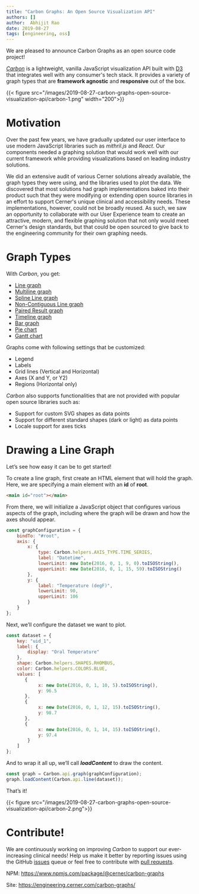 ```yaml
---
title: "Carbon Graphs: An Open Source Visualization API"
authors: []
author:  Abhijit Rao
date: 2019-08-27
tags: [engineering, oss]
---
```


We are pleased to announce Carbon Graphs as an open source code project!

*[Carbon](https://github.com/cerner/carbon-graphs)* is a lightweight, vanilla JavaScript visualization API built with [D3](https://d3js.org/) that integrates well with any consumer's tech stack. It provides a variety of graph types that are **framework agnostic** and **responsive** out of the box.

{{< figure src="/images/2019-08-27-carbon-graphs-open-source-visualization-api/carbon-1.png" width="200">}}

# Motivation
Over the past few years, we have gradually updated our user interface to use modern JavaScript libraries such as *mithril.js* and *React*. Our components needed a graphing solution that would work well with our current framework while providing visualizations based on leading industry solutions.

We did an extensive audit of various Cerner solutions already available, the graph types they were using, and the libraries used to plot the data. We discovered that most solutions had graph implementations baked into their product such that they were modifying or extending open source libraries in an effort to support Cerner's unique clinical and accessibility needs. These implementations, however, could not be broadly reused. As such, we saw an opportunity to collaborate with our User Experience team to create an attractive, modern, and flexible graphing solution that not only would meet Cerner's design standards, but that could be open sourced to give back to the engineering community for their own graphing needs.

# Graph Types
With *Carbon*, you get:

* [Line graph](https://engineering.cerner.com/carbon-graphs/#/line/simple)
* [Multiline graph](https://engineering.cerner.com/carbon-graphs/#/multi-line/simple)
* [Spline Line graph](https://engineering.cerner.com/carbon-graphs/#/spline/simple)
* [Non-Contiguous Line graph](https://engineering.cerner.com/carbon-graphs/#/non-contiguous-line/simple)
* [Paired Result graph](https://engineering.cerner.com/carbon-graphs/#/paired-result/simple)
* [Timeline graph](https://engineering.cerner.com/carbon-graphs/#/timeline/simple)
* [Bar graph](https://engineering.cerner.com/carbon-graphs/#/bar/simple)
* [Pie chart](https://engineering.cerner.com/carbon-graphs/#/pie/simple)
* [Gantt chart](https://engineering.cerner.com/carbon-graphs/#/gantt/simple)

Graphs come with following settings that be customized:

* Legend
* Labels
* Grid lines (Vertical and Horizontal)
* Axes (X and Y, or Y2)
* Regions (Horizontal only)

*Carbon* also supports functionalities that are not provided with popular open source libraries such as:

* Support for custom SVG shapes as data points
* Support for different standard shapes (dark or light) as data points
* Locale support for axes ticks

# Drawing a Line Graph

Let’s see how easy it can be to get started!

To create a line graph, first create an HTML element that will hold the graph. Here, we are specifying a main element with an **id** of **root**.

``` html
<main id="root"></main>
```

From there, we will initialize a JavaScript object that configures various aspects of the graph, including where the graph will be drawn and how the axes should appear.

``` js
const graphConfiguration = {
    bindTo: "#root",
    axis: {
        x: {
            type: Carbon.helpers.AXIS_TYPE.TIME_SERIES,
            label: "Datetime",
            lowerLimit: new Date(2016, 0, 1, 9, 0).toISOString(),
            upperLimit: new Date(2016, 0, 1, 15, 59).toISOString()
        },
        y: {
            label: "Temperature (degF)",
            lowerLimit: 90,
            upperLimit: 106
        }
    }
};

```

Next, we’ll configure the dataset we want to plot.

``` js
const dataset = {
    key: "uid_1",
    label: {
        display: "Oral Temperature"
    },
    shape: Carbon.helpers.SHAPES.RHOMBUS,
    color: Carbon.helpers.COLORS.BLUE,
    values: [
       {
            x: new Date(2016, 0, 1, 10, 5).toISOString(),
            y: 96.5
       },
       {
            x: new Date(2016, 0, 1, 12, 15).toISOString(),
            y: 98.7
       },
       {
            x: new Date(2016, 0, 1, 14, 15).toISOString(),
            y: 97.4
        }
    ]
};

```

And to wrap it all up, we’ll call ***loadContent*** to draw the content.

``` js
const graph = Carbon.api.graph(graphConfiguration);
graph.loadContent(Carbon.api.line(dataset));

```

That’s it!

{{< figure src="/images/2019-08-27-carbon-graphs-open-source-visualization-api/carbon-2.png">}}

# Contribute!
We are continuously working on improving *Carbon* to support our ever-increasing clinical needs! Help us make it better by reporting issues using the GitHub [issues](https://github.com/cerner/carbon-graphs/issues) queue or feel free to contribute with [pull requests](https://github.com/cerner/carbon-graphs/pulls).

NPM: https://www.npmjs.com/package/@cerner/carbon-graphs

Site: https://engineering.cerner.com/carbon-graphs/
